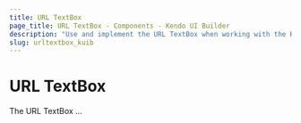 ```yaml
---
title: URL TextBox
page_title: URL TextBox - Components - Kendo UI Builder
description: "Use and implement the URL TextBox when working with the Kendo UI Builder tool for creating and managing Angular and AngularJS-based web applications."
slug: urltextbox_kuib
---
```


# URL TextBox

The URL TextBox ...

<!-- screen -->
